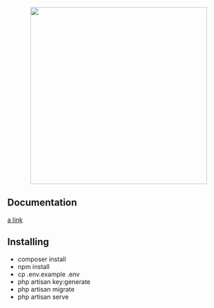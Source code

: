 <p align="center"><a href="https://laravel.com" target="_blank"><img src="https://raw.githubusercontent.com/laravel/art/master/logo-lockup/5%20SVG/2%20CMYK/1%20Full%20Color/laravel-logolockup-cmyk-red.svg" width="400"></a></p>

## Documentation
[a link](https://github.com/Ayman-99/digitalgate/blob/master/Digital%20Gate%20doc.pdf)

## Installing

- composer install
- npm install
- cp .env.example .env
- php artisan key:generate
- php artisan migrate
- php artisan serve

